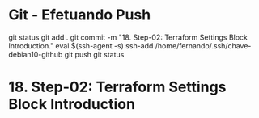 
# ############################################################################
# ############################################################################
# ############################################################################
# Git - Efetuando Push

git status
git add .
git commit -m "18. Step-02: Terraform Settings Block Introduction."
eval $(ssh-agent -s)
ssh-add /home/fernando/.ssh/chave-debian10-github
git push
git status


# ############################################################################
# ############################################################################
# ############################################################################
# 18. Step-02: Terraform Settings Block Introduction